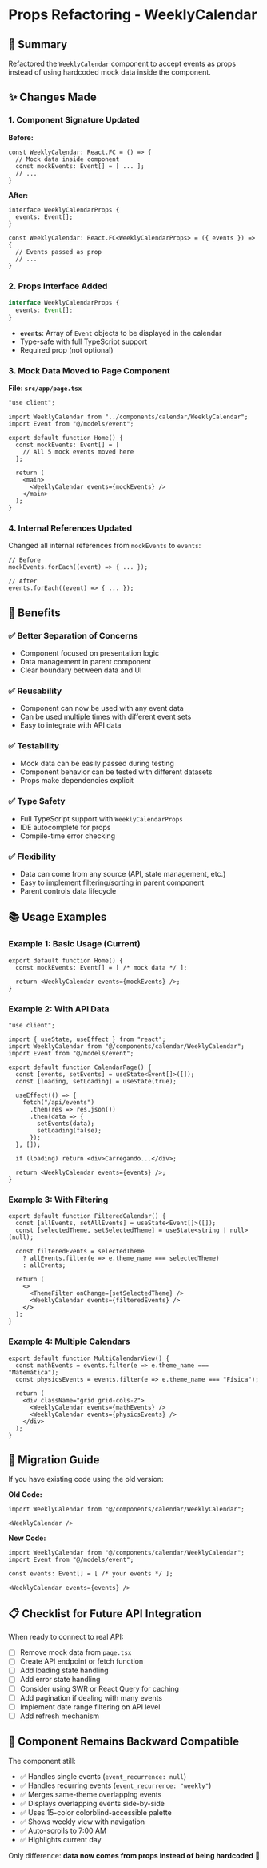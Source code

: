 # Props Refactoring - WeeklyCalendar

## 📝 Summary

Refactored the `WeeklyCalendar` component to accept events as props instead of using hardcoded mock data inside the component.

## ✨ Changes Made

### 1. **Component Signature Updated**

**Before:**
```tsx
const WeeklyCalendar: React.FC = () => {
  // Mock data inside component
  const mockEvents: Event[] = [ ... ];
  // ...
}
```

**After:**
```tsx
interface WeeklyCalendarProps {
  events: Event[];
}

const WeeklyCalendar: React.FC<WeeklyCalendarProps> = ({ events }) => {
  // Events passed as prop
  // ...
}
```

### 2. **Props Interface Added**

```typescript
interface WeeklyCalendarProps {
  events: Event[];
}
```

- **`events`**: Array of `Event` objects to be displayed in the calendar
- Type-safe with full TypeScript support
- Required prop (not optional)

### 3. **Mock Data Moved to Page Component**

**File: `src/app/page.tsx`**

```tsx
"use client";

import WeeklyCalendar from "../components/calendar/WeeklyCalendar";
import Event from "@/models/event";

export default function Home() {
  const mockEvents: Event[] = [
    // All 5 mock events moved here
  ];

  return (
    <main>
      <WeeklyCalendar events={mockEvents} />
    </main>
  );
}
```

### 4. **Internal References Updated**

Changed all internal references from `mockEvents` to `events`:

```tsx
// Before
mockEvents.forEach((event) => { ... });

// After
events.forEach((event) => { ... });
```

## 🎯 Benefits

### ✅ **Better Separation of Concerns**
- Component focused on presentation logic
- Data management in parent component
- Clear boundary between data and UI

### ✅ **Reusability**
- Component can now be used with any event data
- Can be used multiple times with different event sets
- Easy to integrate with API data

### ✅ **Testability**
- Mock data can be easily passed during testing
- Component behavior can be tested with different datasets
- Props make dependencies explicit

### ✅ **Type Safety**
- Full TypeScript support with `WeeklyCalendarProps`
- IDE autocomplete for props
- Compile-time error checking

### ✅ **Flexibility**
- Data can come from any source (API, state management, etc.)
- Easy to implement filtering/sorting in parent component
- Parent controls data lifecycle

## 📚 Usage Examples

### Example 1: Basic Usage (Current)
```tsx
export default function Home() {
  const mockEvents: Event[] = [ /* mock data */ ];
  
  return <WeeklyCalendar events={mockEvents} />;
}
```

### Example 2: With API Data
```tsx
"use client";

import { useState, useEffect } from "react";
import WeeklyCalendar from "@/components/calendar/WeeklyCalendar";
import Event from "@/models/event";

export default function CalendarPage() {
  const [events, setEvents] = useState<Event[]>([]);
  const [loading, setLoading] = useState(true);

  useEffect(() => {
    fetch("/api/events")
      .then(res => res.json())
      .then(data => {
        setEvents(data);
        setLoading(false);
      });
  }, []);

  if (loading) return <div>Carregando...</div>;

  return <WeeklyCalendar events={events} />;
}
```

### Example 3: With Filtering
```tsx
export default function FilteredCalendar() {
  const [allEvents, setAllEvents] = useState<Event[]>([]);
  const [selectedTheme, setSelectedTheme] = useState<string | null>(null);

  const filteredEvents = selectedTheme
    ? allEvents.filter(e => e.theme_name === selectedTheme)
    : allEvents;

  return (
    <>
      <ThemeFilter onChange={setSelectedTheme} />
      <WeeklyCalendar events={filteredEvents} />
    </>
  );
}
```

### Example 4: Multiple Calendars
```tsx
export default function MultiCalendarView() {
  const mathEvents = events.filter(e => e.theme_name === "Matemática");
  const physicsEvents = events.filter(e => e.theme_name === "Física");

  return (
    <div className="grid grid-cols-2">
      <WeeklyCalendar events={mathEvents} />
      <WeeklyCalendar events={physicsEvents} />
    </div>
  );
}
```

## 🔄 Migration Guide

If you have existing code using the old version:

**Old Code:**
```tsx
import WeeklyCalendar from "@/components/calendar/WeeklyCalendar";

<WeeklyCalendar />
```

**New Code:**
```tsx
import WeeklyCalendar from "@/components/calendar/WeeklyCalendar";
import Event from "@/models/event";

const events: Event[] = [ /* your events */ ];

<WeeklyCalendar events={events} />
```

## 📋 Checklist for Future API Integration

When ready to connect to real API:

- [ ] Remove mock data from `page.tsx`
- [ ] Create API endpoint or fetch function
- [ ] Add loading state handling
- [ ] Add error state handling
- [ ] Consider using SWR or React Query for caching
- [ ] Add pagination if dealing with many events
- [ ] Implement date range filtering on API level
- [ ] Add refresh mechanism

## 🎨 Component Remains Backward Compatible

The component still:
- ✅ Handles single events (`event_recurrence: null`)
- ✅ Handles recurring events (`event_recurrence: "weekly"`)
- ✅ Merges same-theme overlapping events
- ✅ Displays overlapping events side-by-side
- ✅ Uses 15-color colorblind-accessible palette
- ✅ Shows weekly view with navigation
- ✅ Auto-scrolls to 7:00 AM
- ✅ Highlights current day

Only difference: **data now comes from props instead of being hardcoded** 🎉
